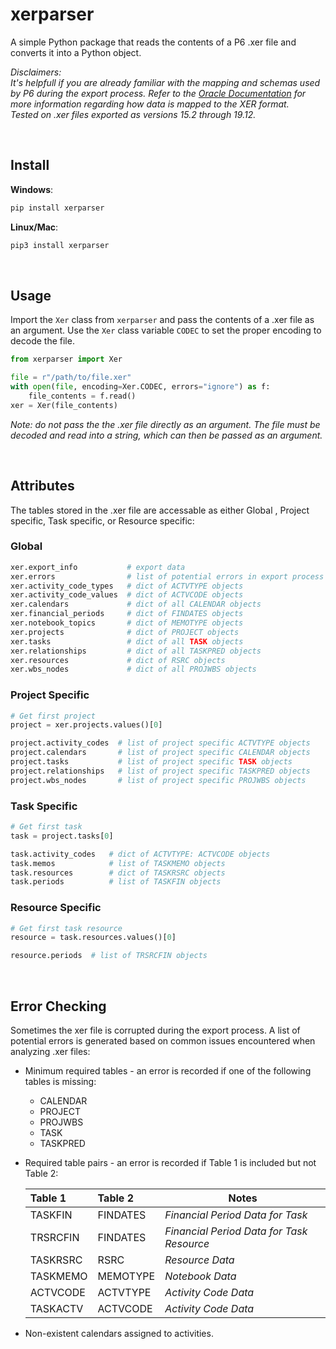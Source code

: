 # xerparser

A simple Python package that reads the contents of a P6 .xer file and converts it into a Python object.  

*Disclaimers:  
It's helpfull if you are already familiar with the mapping and schemas used by P6 during the export process.
Refer to the [Oracle Documentation]( https://docs.oracle.com/cd/F25600_01/English/Mapping_and_Schema/xer_import_export_data_map_project/index.htm) for more information regarding how data is mapped to the XER format.  
Tested on .xer files exported as versions 15.2 through 19.12.*  

<br/>

## Install

**Windows**:

```bash
pip install xerparser
```

**Linux/Mac**:

```bash
pip3 install xerparser
```

<br/>  

## Usage  

Import the `Xer` class from `xerparser`  and pass the contents of a .xer file as an argument. Use the `Xer` class variable `CODEC` to set the proper encoding to decode the file.

```python
from xerparser import Xer

file = r"/path/to/file.xer"
with open(file, encoding=Xer.CODEC, errors="ignore") as f:
    file_contents = f.read()
xer = Xer(file_contents)
```

*Note: do not pass the the .xer file directly as an argument. The file must be decoded and read into a string, which can then be passed as an argument.*  

<br/>

## Attributes

The tables stored in the .xer file are accessable as either Global , Project specific, Task specific, or Resource specific:

### Global

  ```python
  xer.export_info           # export data
  xer.errors                # list of potential errors in export process
  xer.activity_code_types   # dict of ACTVTYPE objects
  xer.activity_code_values  # dict of ACTVCODE objects
  xer.calendars             # dict of all CALENDAR objects
  xer.financial_periods     # dict of FINDATES objects
  xer.notebook_topics       # dict of MEMOTYPE objects
  xer.projects              # dict of PROJECT objects
  xer.tasks                 # dict of all TASK objects
  xer.relationships         # dict of all TASKPRED objects
  xer.resources             # dict of RSRC objects
  xer.wbs_nodes             # dict of all PROJWBS objects
  ```  

### Project Specific

```python
# Get first project
project = xer.projects.values()[0]

project.activity_codes  # list of project specific ACTVTYPE objects
project.calendars       # list of project specific CALENDAR objects
project.tasks           # list of project specific TASK objects
project.relationships   # list of project specific TASKPRED objects
project.wbs_nodes       # list of project specific PROJWBS objects
```

### Task Specific

```python
# Get first task
task = project.tasks[0]

task.activity_codes   # dict of ACTVTYPE: ACTVCODE objects
task.memos            # list of TASKMEMO objects
task.resources        # dict of TASKRSRC objects
task.periods          # list of TASKFIN objects
```

### Resource Specific

```python
# Get first task resource
resource = task.resources.values()[0]

resource.periods  # list of TRSRCFIN objects
```

<br/>

## Error Checking

Sometimes the xer file is corrupted during the export process. A list of potential errors is generated based on common issues encountered when analyzing .xer files:  

- Minimum required tables - an error is recorded if one of the following tables is missing:
  - CALENDAR
  - PROJECT
  - PROJWBS
  - TASK
  - TASKPRED  
- Required table pairs - an error is recorded if Table 1 is included but not Table 2:  
  
  | Table 1       | Table 2       | Notes    |
  | :----------- |:-------------|----------|
  | TASKFIN | FINDATES | *Financial Period Data for Task* |
  | TRSRCFIN | FINDATES | *Financial Period Data for Task Resource* |
  | TASKRSRC | RSRC | *Resource Data* |
  | TASKMEMO | MEMOTYPE | *Notebook Data* |
  | ACTVCODE | ACTVTYPE | *Activity Code Data* |
  | TASKACTV | ACTVCODE | *Activity Code Data* |

- Non-existent calendars assigned to activities.
